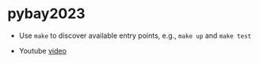 # pybay2023

- Use `make` to discover available entry points, e.g., `make up` and `make test`

- Youtube [video](https://www.youtube.com/watch?v=hXYFS2pOEH8)
